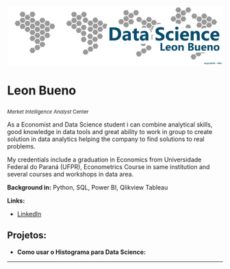 
<p align="center">
  <img src="Banner - LB.png" >
</p>

# Leon Bueno
<sub>*Market Intelligence Analyst* Center</sub>

As a Economist and Data Science student i can combine analytical skills, good knowledge in data tools and great ability to work in group to create solution in data analytics helping the company to find solutions to real problems.

My credentials include a graduation in Economics from Universidade Federal do Paraná (UFPR), Econometrics Course in same institution and several courses and workshops in data area.

**Background in:** Python, SQL, Power BI, Qlikview Tableau

**Links:**
* [LinkedIn](https://www.linkedin.com/in/leon-bueno)



## Projetos:

* **Como usar o Histograma para Data Science:**

---




